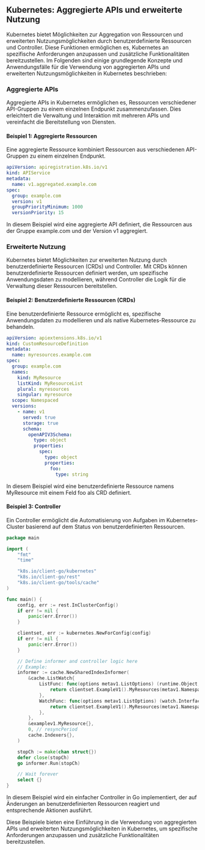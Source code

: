 ## Kubernetes: Aggregierte APIs und erweiterte Nutzung

Kubernetes bietet Möglichkeiten zur Aggregation von Ressourcen und erweiterten Nutzungsmöglichkeiten durch benutzerdefinierte Ressourcen und Controller. Diese Funktionen ermöglichen es, Kubernetes an spezifische Anforderungen anzupassen und zusätzliche Funktionalitäten bereitzustellen. Im Folgenden sind einige grundlegende Konzepte und Anwendungsfälle für die Verwendung von aggregierten APIs und erweiterten Nutzungsmöglichkeiten in Kubernetes beschrieben:

### Aggregierte APIs

Aggregierte APIs in Kubernetes ermöglichen es, Ressourcen verschiedener API-Gruppen zu einem einzelnen Endpunkt zusammenzufassen. Dies erleichtert die Verwaltung und Interaktion mit mehreren APIs und vereinfacht die Bereitstellung von Diensten.

#### Beispiel 1: Aggregierte Ressourcen

Eine aggregierte Ressource kombiniert Ressourcen aus verschiedenen API-Gruppen zu einem einzelnen Endpunkt.

```yaml
apiVersion: apiregistration.k8s.io/v1
kind: APIService
metadata:
  name: v1.aggregated.example.com
spec:
  group: example.com
  version: v1
  groupPriorityMinimum: 1000
  versionPriority: 15
```

In diesem Beispiel wird eine aggregierte API definiert, die Ressourcen aus der Gruppe example.com und der Version v1 aggregiert.

### Erweiterte Nutzung
Kubernetes bietet Möglichkeiten zur erweiterten Nutzung durch benutzerdefinierte Ressourcen (CRDs) und Controller. Mit CRDs können benutzerdefinierte Ressourcen definiert werden, um spezifische Anwendungsdaten zu modellieren, während Controller die Logik für die Verwaltung dieser Ressourcen bereitstellen.

#### Beispiel 2: Benutzerdefinierte Ressourcen (CRDs)
Eine benutzerdefinierte Ressource ermöglicht es, spezifische Anwendungsdaten zu modellieren und als native Kubernetes-Ressource zu behandeln.

```yaml
apiVersion: apiextensions.k8s.io/v1
kind: CustomResourceDefinition
metadata:
  name: myresources.example.com
spec:
  group: example.com
  names:
    kind: MyResource
    listKind: MyResourceList
    plural: myresources
    singular: myresource
  scope: Namespaced
  versions:
    - name: v1
      served: true
      storage: true
      schema:
        openAPIV3Schema:
          type: object
          properties:
            spec:
              type: object
              properties:
                foo:
                  type: string
```

In diesem Beispiel wird eine benutzerdefinierte Ressource namens MyResource mit einem Feld foo als CRD definiert.

#### Beispiel 3: Controller
Ein Controller ermöglicht die Automatisierung von Aufgaben im Kubernetes-Cluster basierend auf dem Status von benutzerdefinierten Ressourcen.

```go
package main

import (
    "fmt"
    "time"

    "k8s.io/client-go/kubernetes"
    "k8s.io/client-go/rest"
    "k8s.io/client-go/tools/cache"
)

func main() {
    config, err := rest.InClusterConfig()
    if err != nil {
        panic(err.Error())
    }

    clientset, err := kubernetes.NewForConfig(config)
    if err != nil {
        panic(err.Error())
    }

    // Define informer and controller logic here
    // Example:
    informer := cache.NewSharedIndexInformer(
        &cache.ListWatch{
            ListFunc: func(options metav1.ListOptions) (runtime.Object, error) {
                return clientset.ExampleV1().MyResources(metav1.NamespaceAll).List(context.TODO(), options)
            },
            WatchFunc: func(options metav1.ListOptions) (watch.Interface, error) {
                return clientset.ExampleV1().MyResources(metav1.NamespaceAll).Watch(context.TODO(), options)
            },
        },
        &examplev1.MyResource{},
        0, // resyncPeriod
        cache.Indexers{},
    )

    stopCh := make(chan struct{})
    defer close(stopCh)
    go informer.Run(stopCh)

    // Wait forever
    select {}
}

```

In diesem Beispiel wird ein einfacher Controller in Go implementiert, der auf Änderungen an benutzerdefinierten Ressourcen reagiert und entsprechende Aktionen ausführt.

Diese Beispiele bieten eine Einführung in die Verwendung von aggregierten APIs und erweiterten Nutzungsmöglichkeiten in Kubernetes, um spezifische Anforderungen anzupassen und zusätzliche Funktionalitäten bereitzustellen.